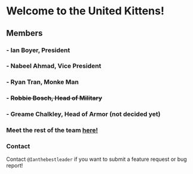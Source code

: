# Welcome to the United Kittens!

## Members

### - **Ian Boyer**, President
### - **Nabeel Ahmad**, Vice President
### - **Ryan Tran**, Monke Man
### - ~~Robbie Bosch, Head of Military~~
### - **Greame Chalkley**, Head of Armor (not decided yet)

### Meet the rest of the team [here!](team.md)

### Contact
Contact ```@Ianthebestleader``` if you want to submit a feature request or bug report!

